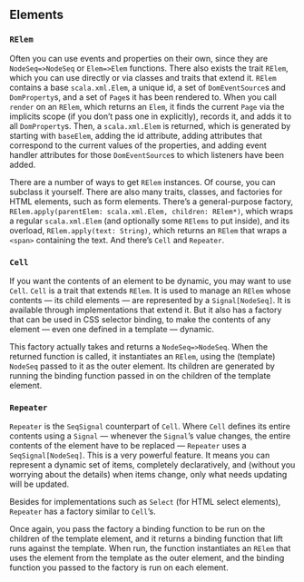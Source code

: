 ## Elements

### `RElem`

Often you can use events and properties on their own, since they are
`NodeSeq=>NodeSeq` or `Elem=>Elem` functions.
There also exists the trait `RElem`, which you can use directly
or via classes and traits that extend it.
`RElem` contains a base `scala.xml.Elem`, a
unique id, a set of `DomEventSource`s and `DomProperty`s,
and a set of `Page`s it has been rendered to. When you call `render`
on an `RElem`, which returns an `Elem`, it finds the current `Page` via the
implicits scope (if you don’t pass one in explicitly), records it, and
adds it to all `DomProperty`s. Then, a `scala.xml.Elem`
is returned, which is generated by starting with `baseElem`,
adding the id attribute, adding attributes that correspond to the
current values of the properties, and adding event handler attributes
for those `DomEventSource`s to which listeners have been
added.

There are a number of ways to get `RElem` instances.
Of course, you can subclass it yourself. There are also many traits, classes,
and factories for HTML elements, such as form elements. There’s a
general-purpose factory, `RElem.apply(parentElem:
scala.xml.Elem, children: RElem*)`, which wraps a regular `scala.xml.Elem`
(and optionally some `RElems` to put inside), and its
overload, `RElem.apply(text: String)`, which returns an `RElem`
that wraps a `<span>` containing the text. And there’s `Cell`
and `Repeater`.

### <a name="Cell">`Cell`</a>

If you want the contents of an element to be dynamic, you
may want to use `Cell`. `Cell` is a trait that extends `RElem`. It
is used to manage an `RElem` whose contents — its child
elements — are represented by a `Signal[NodeSeq]`. It
is available through implementations that extend it. But it also has a
factory that can be used in CSS selector binding, to make the contents
of any element — even one defined in a template — dynamic.

This factory actually takes and returns a `NodeSeq=>NodeSeq`.
When the returned function is called, it instantiates an `RElem`,
using the (template) `NodeSeq` passed to it as the outer
element. Its children are generated by running the binding function
passed in on the children of the template element.

 <div data-lift="DemoPane?snippet=CellDemo"></div>

### <a name="Repeater"></a>`Repeater`

`Repeater` is the `SeqSignal` counterpart
of `Cell`. Where `Cell` defines its entire
contents using a `Signal` — whenever the `Signal`’s
value changes, the entire contents of the element have to be replaced
— `Repeater` uses a `SeqSignal[NodeSeq]`.
This is a very powerful feature. It means you can represent a dynamic
set of items, completely declaratively, and (without you worrying about
the details) when items change, only what needs updating will be
updated.

Besides for implementations such as `Select` (for HTML
select elements), `Repeater` has a factory similar to `Cell`’s.

Once again, you pass the factory a binding function to be run on
the children of the template element, and it returns a binding function
that lift runs against the template. When run, the function instantiates
an `RElem` that uses the element from the template as the
outer element, and the binding function you passed to the factory is run
on each element.

 <div data-lift="DemoPane?snippet=RepeaterDemo"></div>
